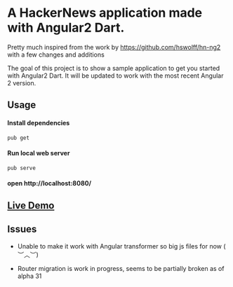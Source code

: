 # A HackerNews application made with Angular2 Dart.

Pretty much inspired from the work by https://github.com/hswolff/hn-ng2 with a few changes and additions

The goal of this project is to show a sample application to get you started with Angular2 Dart.
It will be updated to work with the most recent Angular 2 version. 

## Usage

#### Install dependencies 
`pub get`
#### Run local web server
`pub serve`
#### open http://localhost:8080/

## [Live Demo](https://andresaraujo.github.io/ng2_hackernews)

## Issues

- Unable to make it work with Angular transformer so big js files for now ( ︶︿︶)

- Router migration is work in progress, seems to be partially broken as of alpha 31